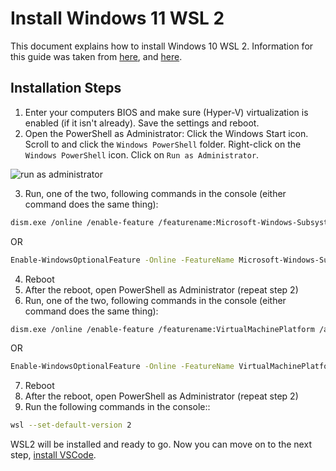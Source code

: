 # Install Windows 11 WSL 2

This document explains how to install Windows 10 WSL 2. Information for this guide was taken from [here](https://www.tecklyfe.com/how-to-enable-wsl2-on-windows-10/), and [here](https://www.windowscentral.com/how-install-wsl2-windows-10).

## Installation Steps

1. Enter your computers BIOS and make sure (Hyper-V) virtualization is enabled (if it isn't already). Save the settings and reboot.
2. Open the PowerShell as Administrator: Click the Windows Start icon. Scroll to and click the `Windows PowerShell` folder. Right-click on the `Windows PowerShell` icon. Click on `Run as Administrator`. 

![run as administrator](https://user-images.githubusercontent.com/516548/112900455-27690980-90a9-11eb-9d0f-0d9f898070a1.png)

3. Run, one of the two, following commands in the console (either command does the same thing):

```sh
dism.exe /online /enable-feature /featurename:Microsoft-Windows-Subsystem-Linux /all /norestart
```
OR

```sh
Enable-WindowsOptionalFeature -Online -FeatureName Microsoft-Windows-Subsystem-Linux
```

4. Reboot
5. After the reboot, open PowerShell as Administrator (repeat step 2)
6. Run, one of the two, following commands in the console (either command does the same thing):

```sh
dism.exe /online /enable-feature /featurename:VirtualMachinePlatform /all /norestart
```
OR 

```sh
Enable-WindowsOptionalFeature -Online -FeatureName VirtualMachinePlatform
```

7. Reboot
8. After the reboot, open PowerShell as Administrator (repeat step 2) 
9. Run the following commands in the console::

```sh
wsl --set-default-version 2
```

WSL2 will be installed and ready to go. Now you can move on to the next step, [install VSCode](https://github.com/scott-knight/debian-on-windows-11/blob/main/install-vscode.md).

